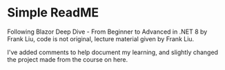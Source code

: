 # Simple ReadME
Following Blazor Deep Dive - From Beginner to Advanced in .NET 8 by Frank Liu, code is not original, lecture material given by Frank Liu. 

I've added comments to help document my learning, and slightly changed the project made from the course on here.
